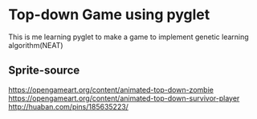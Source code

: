 Top-down Game using pyglet
==========================
This is me learning pyglet to make a game to implement genetic learning algorithm(NEAT)</br>

Sprite-source
----------------------
https://opengameart.org/content/animated-top-down-zombie </br>
https://opengameart.org/content/animated-top-down-survivor-player </br>
http://huaban.com/pins/185635223/ </br>


